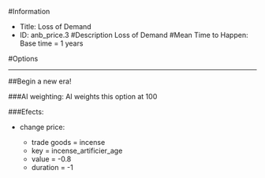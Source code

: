 #Information
 - Title: Loss of Demand
 - ID: anb_price.3
#Description
Loss of Demand
#Mean Time to Happen:
Base time = 1 years

#Options

___
##Begin a new era!

###AI weighting:
AI weights this option at 100


###Efects:<ul><li>change price:</li><ul><li>trade goods = incense</li><li>key = incense_artificier_age</li><li>value = -0.8</li><li>duration = -1</li></ul></ul>
